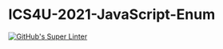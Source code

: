# ICS4U-2021-JavaScript-Enum
[![GitHub's Super Linter](https://github.com/patrick-gemmell/ICS4U-2021-JavaScript-Enum/workflows/GitHub's%20Super%20Linter/badge.svg)](https://github.com/patrick-gemmell/ICS4U-2021-JavaScript-Enum/actions)
